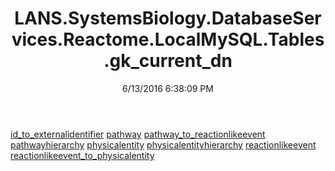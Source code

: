 ﻿---
title: LANS.SystemsBiology.DatabaseServices.Reactome.LocalMySQL.Tables.gk_current_dn
date: 6/13/2016 6:38:09 PM
---

[id_to_externalidentifier](T-LANS.SystemsBiology.DatabaseServices.Reactome.LocalMySQL.Tables.gk_current_dn.id_to_externalidentifier.html)
[pathway](T-LANS.SystemsBiology.DatabaseServices.Reactome.LocalMySQL.Tables.gk_current_dn.pathway.html)
[pathway_to_reactionlikeevent](T-LANS.SystemsBiology.DatabaseServices.Reactome.LocalMySQL.Tables.gk_current_dn.pathway_to_reactionlikeevent.html)
[pathwayhierarchy](T-LANS.SystemsBiology.DatabaseServices.Reactome.LocalMySQL.Tables.gk_current_dn.pathwayhierarchy.html)
[physicalentity](T-LANS.SystemsBiology.DatabaseServices.Reactome.LocalMySQL.Tables.gk_current_dn.physicalentity.html)
[physicalentityhierarchy](T-LANS.SystemsBiology.DatabaseServices.Reactome.LocalMySQL.Tables.gk_current_dn.physicalentityhierarchy.html)
[reactionlikeevent](T-LANS.SystemsBiology.DatabaseServices.Reactome.LocalMySQL.Tables.gk_current_dn.reactionlikeevent.html)
[reactionlikeevent_to_physicalentity](T-LANS.SystemsBiology.DatabaseServices.Reactome.LocalMySQL.Tables.gk_current_dn.reactionlikeevent_to_physicalentity.html)
